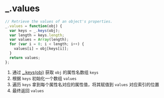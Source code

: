 # _.values

```js
// Retrieve the values of an object's properties.
_.values = function(obj) {
  var keys = _.keys(obj);
  var length = keys.length;
  var values = Array(length);
  for (var i = 0; i < length; i++) {
    values[i] = obj[keys[i]];
  }
  return values;
};
```

1. 通过 [_.keys(obj)](./_.keys.html) 获取 `obj` 的属性名数组 `keys`
1. 根据 `keys` 初始化一个数组 `values`
1. 遍历 `keys` 拿到每个属性名对应的属性值，将其赋值到 `values` 对应索引的位置
1. 最终返回 `values`